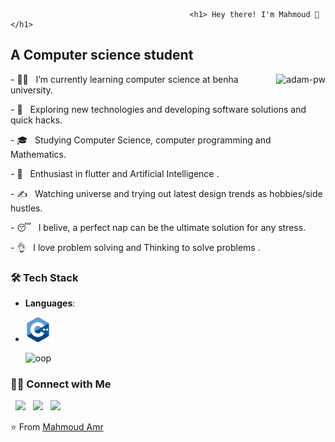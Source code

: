                                             <h1> Hey there! I'm Mahmoud 👋 </h1>
<h2> A Computer science student  </h2>
<p><img align="right" src="https://github.com/Adam-pw/Adam-pw/blob/main/animation_500_kxa883sd.gif" alt="adam-pw" /></p>
- 👨‍💻 &nbsp; I’m currently learning computer science at benha university.<p></p>
- 🤔 &nbsp; Exploring new technologies and developing software solutions and quick hacks.<p></p>
- 🎓 &nbsp; Studying Computer Science, computer programming and Mathematics.<p></p>
- 🌱 &nbsp; Enthusiast in flutter and Artificial Intelligence .<p></p>
- ✍️ &nbsp; Watching universe and trying out latest design trends as hobbies/side hustles.<p></p>
- 😴 &nbsp; I belive, a perfect nap can be the ultimate solution for any stress.<p></p>
- 👌 &nbsp; I love problem solving and Thinking to solve problems .<p></p>
<h3>🛠 Tech Stack</h3>



- **Languages**:
-  <img src="https://raw.githubusercontent.com/devicons/devicon/master/icons/cplusplus/cplusplus-original.svg"    
      alt="cplusplus" width="40" height="40" />
     
    ![oop](https://img.shields.io/badge/opp%20-%232370ED.svg?style=for-the-badge&logo=c%2B%2B&logoColor=white)
   
    


<h3> 🤝🏻 Connect with Me </h3>
&nbsp; <a href="https://www.instagram.com/mahmodamr500/" target="_blank" rel="noopener noreferrer"><img src="https://img.icons8.com/plasticine/100/000000/instagram-new.png" width="50" /></a>  
&nbsp; <a href="https://www.linkedin.com/in/mahmoud-amr-b557bb249/" target="_blank" rel="noopener noreferrer"><img src="https://img.icons8.com/plasticine/100/000000/linkedin.png" width="50" /></a>
&nbsp; <a href="mailto:mahmodamr500&gmail.com" target="_blank" rel="noopener noreferrer"><img src="https://img.icons8.com/plasticine/100/000000/gmail.png"  width="50" /></a>
</p>

⭐️ From [Mahmoud Amr](https://github.com/mahmod5000)

